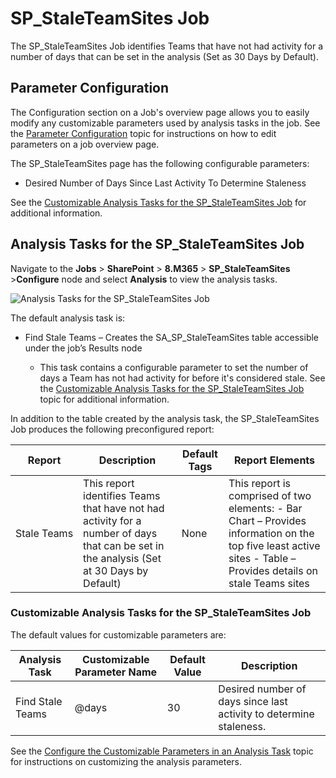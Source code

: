 # SP_StaleTeamSites Job

The SP_StaleTeamSites Job identifies Teams that have not had activity for a number of days that can
be set in the analysis (Set as 30 Days by Default).

## Parameter Configuration

The Configuration section on a Job's overview page allows you to easily modify any customizable
parameters used by analysis tasks in the job. See the
[Parameter Configuration](/docs/accessanalyzer/12.0/administration/jobs/job/overview.md#parameter-configuration) topic for
instructions on how to edit parameters on a job overview page.

The SP_StaleTeamSites page has the following configurable parameters:

- Desired Number of Days Since Last Activity To Determine Staleness

See the
[Customizable Analysis Tasks for the SP_StaleTeamSites Job](#customizable-analysis-tasks-for-the-sp_staleteamsites-job)
for additional information.

## Analysis Tasks for the SP_StaleTeamSites Job

Navigate to the **Jobs** > **SharePoint** > **8.M365** > **SP_StaleTeamSites** >**Configure** node
and select **Analysis** to view the analysis tasks.

![Analysis Tasks for the SP_StaleTeamSites Job](/img/product_docs/accessanalyzer/solutions/sharepoint/m365/staleteamsitesanalysis.webp)

The default analysis task is:

- Find Stale Teams – Creates the SA_SP_StaleTeamSites table accessible under the job’s Results node

  - This task contains a configurable parameter to set the number of days a Team has not had
    activity for before it's considered stale. See the
    [Customizable Analysis Tasks for the SP_StaleTeamSites Job](#customizable-analysis-tasks-for-the-sp_staleteamsites-job)
    topic for additional information.

In addition to the table created by the analysis task, the SP_StaleTeamSites Job produces the
following preconfigured report:

| Report      | Description                                                                                                                              | Default Tags | Report Elements                                                                                                                                                 |
| ----------- | ---------------------------------------------------------------------------------------------------------------------------------------- | ------------ | --------------------------------------------------------------------------------------------------------------------------------------------------------------- |
| Stale Teams | This report identifies Teams that have not had activity for a number of days that can be set in the analysis (Set at 30 Days by Default) | None         | This report is comprised of two elements: - Bar Chart – Provides information on the top five least active sites - Table – Provides details on stale Teams sites |

### Customizable Analysis Tasks for the SP_StaleTeamSites Job

The default values for customizable parameters are:

| Analysis Task    | Customizable Parameter Name | Default Value | Description                                                        |
| ---------------- | --------------------------- | ------------- | ------------------------------------------------------------------ |
| Find Stale Teams | @days                       | 30            | Desired number of days since last activity to determine staleness. |

See the
[Configure the Customizable Parameters in an Analysis Task](/docs/accessanalyzer/12.0/administration/jobs/job/configure/analysiscustomizableparameters.md)
topic for instructions on customizing the analysis parameters.
